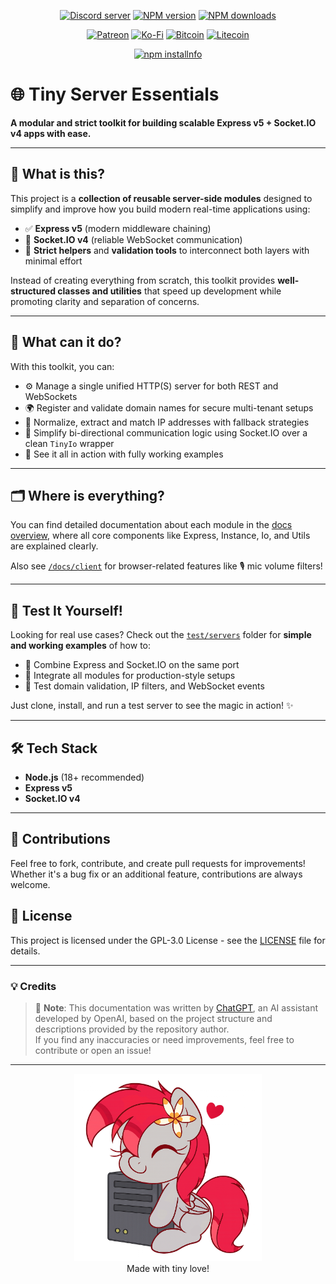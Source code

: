 <div align="center">
<p>
    <a href="https://discord.gg/TgHdvJd"><img src="https://img.shields.io/discord/413193536188579841?color=7289da&logo=discord&logoColor=white" alt="Discord server" /></a>
    <a href="https://www.npmjs.com/package/tiny-server-essentials"><img src="https://img.shields.io/npm/v/tiny-server-essentials.svg?maxAge=3600" alt="NPM version" /></a>
    <a href="https://www.npmjs.com/package/tiny-server-essentials"><img src="https://img.shields.io/npm/dt/tiny-server-essentials.svg?maxAge=3600" alt="NPM downloads" /></a>
</p>
<p>
    <a href="https://www.patreon.com/JasminDreasond"><img src="https://img.shields.io/badge/donate-patreon-F96854.svg?logo=patreon" alt="Patreon" /></a>
    <a href="https://ko-fi.com/jasmindreasond"><img src="https://img.shields.io/badge/donate-ko%20fi-29ABE0.svg?logo=ko-fi" alt="Ko-Fi" /></a>
    <a href="https://chain.so/address/BTC/bc1qnk7upe44xrsll2tjhy5msg32zpnqxvyysyje2g"><img src="https://img.shields.io/badge/donate-bitcoin-F7931A.svg?logo=bitcoin" alt="Bitcoin" /></a>
    <a href="https://chain.so/address/LTC/ltc1qchk520v4u8334n5dntmgeja55gc5g5rrkgpd4f"><img src="https://img.shields.io/badge/donate-litecoin-345D9D.svg?logo=litecoin" alt="Litecoin" /></a>
</p>
<p>
    <a href="https://nodei.co/npm/tiny-server-essentials/"><img src="https://nodei.co/npm/tiny-server-essentials.png?downloads=true&stars=true" alt="npm installnfo" /></a>
</p>
</div>

# 🌐 Tiny Server Essentials

**A modular and strict toolkit for building scalable Express v5 + Socket.IO v4 apps with ease.**

---

## 🧠 What is this?

This project is a **collection of reusable server-side modules** designed to simplify and improve how you build modern real-time applications using:

* ✅ **Express v5** (modern middleware chaining)
* 🔄 **Socket.IO v4** (reliable WebSocket communication)
* 🧩 **Strict helpers** and **validation tools** to interconnect both layers with minimal effort

Instead of creating everything from scratch, this toolkit provides **well-structured classes and utilities** that speed up development while promoting clarity and separation of concerns.

---

## 🚀 What can it do?

With this toolkit, you can:

* ⚙️ Manage a single unified HTTP(S) server for both REST and WebSockets
* 🌍 Register and validate domain names for secure multi-tenant setups
* 🧾 Normalize, extract and match IP addresses with fallback strategies
* 📡 Simplify bi-directional communication logic using Socket.IO over a clean `TinyIo` wrapper
* 🧪 See it all in action with fully working examples

---

## 🗂️ Where is everything?

You can find detailed documentation about each module in the [docs overview](./docs), where all core components like Express, Instance, Io, and Utils are explained clearly.

Also see [`/docs/client`](./docs/client) for browser-related features like 🎙️ mic volume filters!

---

## 🧪 Test It Yourself!

Looking for real use cases? Check out the [`test/servers`](./test/servers) folder for **simple and working examples** of how to:

* 🧵 Combine Express and Socket.IO on the same port
* 🧩 Integrate all modules for production-style setups
* 🔁 Test domain validation, IP filters, and WebSocket events

Just clone, install, and run a test server to see the magic in action! ✨

---

## 🛠️ Tech Stack

* **Node.js** (18+ recommended)
* **Express v5**
* **Socket.IO v4**

---

## 🤝 Contributions

Feel free to fork, contribute, and create pull requests for improvements! Whether it's a bug fix or an additional feature, contributions are always welcome.

## 📝 License

This project is licensed under the GPL-3.0 License - see the [LICENSE](LICENSE) file for details.

---

### 💡 Credits

> 🧠 **Note**: This documentation was written by [ChatGPT](https://openai.com/chatgpt), an AI assistant developed by OpenAI, based on the project structure and descriptions provided by the repository author.  
> If you find any inaccuracies or need improvements, feel free to contribute or open an issue!

---

<div align="center">
<a href="./img/"><img src="./img/6c2df338-5257-4a2d-9dea-14f9f4ae8aba.png" height="300" /></a>
<br/>
Made with tiny love!
</div>